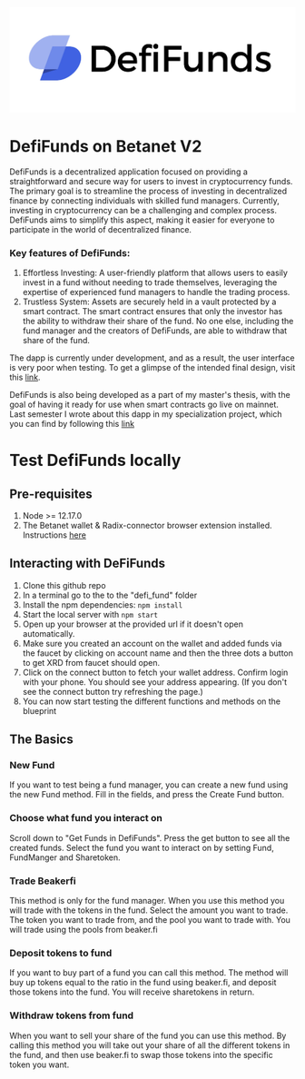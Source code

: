 ![DefiFunds Logo](./logo.png "DefiFunds")
# DefiFunds on Betanet V2

DefiFunds is a decentralized application focused on providing a straightforward and secure way for users to invest in cryptocurrency funds. The primary goal is to streamline the process of investing in decentralized finance by connecting individuals with skilled fund managers. Currently, investing in cryptocurrency can be a challenging and complex process. DefiFunds aims to simplify this aspect, making it easier for everyone to participate in the world of decentralized finance.

### Key features of DefiFunds:
1. Effortless Investing: 
A user-friendly platform that allows users to easily invest in a fund without needing to trade themselves, leveraging the expertise of experienced fund managers to handle the trading process.
2. Trustless System:
Assets are securely held in a vault protected by a smart contract. The smart contract ensures that only the investor has the ability to withdraw their share of the fund. No one else, including the fund manager and the creators of DefiFunds, are able to withdraw that share of the fund.

The dapp is currently under development, and as a result, the user interface is very poor when testing. To get a glimpse of the intended final design, visit this [link](https://www.figma.com/file/dxSKJUxvfyQ3e2wKqYOtJT/Tobias_eth?node-id=0%3A1&t=imOUxtVIg1waaQtM-1). 

DefiFunds is also being developed as a part of my master's thesis, with the goal of having it ready for use when smart contracts go live on mainnet. Last semester I wrote about this dapp in my specialization project, which you can find by following this [link](https://github.com/tobben1998/scrypto/blob/master/defi_fund/DefiFunds_-_A_proof_of_concept_Dapp_built_on_Radix.pdf)

# Test DefiFunds locally
## Pre-requisites

1. Node >= 12.17.0
2. The Betanet wallet & Radix-connector browser extension installed. Instructions [here](https://docs-babylon.radixdlt.com/main/getting-started-developers/wallet-and-connector.html)

## Interacting with DeFiFunds

1. Clone this github repo
2. In a terminal go to the to the "defi_fund" folder
3. Install the npm dependencies: `npm install`
4. Start the local server with `npm start`
5. Open up your browser at the provided url if it doesn't open automatically.
6. Make sure you created an account on the wallet and added funds via the faucet by clicking on account name and then the three dots a button to get XRD from faucet should open.
7. Click on the connect button to fetch your wallet address. Confirm login with your phone. You should see your address appearing. (If you don't see the connect button try refreshing the page.)
8. You can now start testing the different functions and methods on the blueprint

## The Basics

### New Fund

If you want to test being a fund manager, you can create a new fund using the new Fund method. Fill in the fields, and press the Create Fund button.

### Choose what fund you interact on

Scroll down to "Get Funds in DefiFunds". Press the get button to see all the created funds.
Select the fund you want to interact on by setting Fund, FundManger and Sharetoken.

### Trade Beakerfi

This method is only for the fund manager. When you use this method you will trade with the tokens in the fund.
Select the amount you want to trade. The token you want to trade from, and the pool you want to trade with. You will trade using the pools from beaker.fi

### Deposit tokens to fund

If you want to buy part of a fund you can call this method. The method will buy up tokens equal to the ratio in the fund using beaker.fi, and deposit those tokens into the fund.
You will receive sharetokens in return.

### Withdraw tokens from fund

When you want to sell your share of the fund you can use this method. By calling this method you will take out your share of all the different tokens in the fund, and then use beaker.fi to swap those tokens into the specific token you want.

